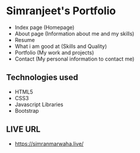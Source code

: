 # Simranjeet's Portfolio
- Index page (Homepage)
- About page (Information about me and my skills)
- Resume 
- What i am good at (Skills and Quality)
- Portfolio (My work and projects)
- Contact (My personal information to contact me)

## Technologies used
- HTML5
- CSS3
- Javascript Libraries
- Bootstrap 

## LIVE URL
- https://simranmarwaha.live/